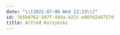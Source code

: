 ```yaml
---
date: "\\[2022-07-06 Wed 12:23\\]"
id: 765b9762-347f-44da-b22c-e88fd2d4757d
title: Alfred Korzybski
---
```



